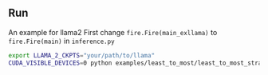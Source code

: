## Run

An example for llama2
First change `fire.Fire(main_exllama)` to `fire.Fire(main)` in `inference.py`
```bash
export LLAMA_2_CKPTS="your/path/to/llama"
CUDA_VISIBLE_DEVICES=0 python examples/least_to_most/least_to_most_strategyQA/inference.py --base_lm llama2  --llama_size "7B"   --temperature 0.0 
```


